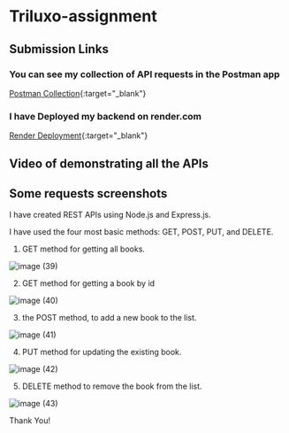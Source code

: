 # Triluxo-assignment

## Submission Links

### You can see my collection of API requests in the Postman app

[Postman Collection](https://www.postman.com/telecoms-explorer-65218783/workspace/my-workspace/collection/31544331-2b2d46ab-22a2-463b-99e9-2ae2bf79b262?action=share&creator=31544331){:target="_blank"}

### I have Deployed my backend on render.com

[Render Deployment](https://triluxo-41hd.onrender.com/api/books){:target="_blank"}

## Video of demonstrating all the APIs

## Some requests screenshots

I have created REST APIs using Node.js and Express.js.

I have used the four most basic methods: GET, POST, PUT, and DELETE.

1. GET method for getting all books.

![image (39)](https://github.com/nsalunkhe/triluxo-assignment/assets/101391587/b2e08410-3d85-43fc-baa3-692cd31bdc53)

2. GET method for getting a book by id

![image (40)](https://github.com/nsalunkhe/triluxo-assignment/assets/101391587/95bc5a85-2ba6-4fc2-bfa9-71090a50a765)

3. the POST method, to add a new book to the list.

![image (41)](https://github.com/nsalunkhe/triluxo-assignment/assets/101391587/fdd758b2-5733-4112-a652-8aceb313d586)

4. PUT method for updating the existing book.

![image (42)](https://github.com/nsalunkhe/triluxo-assignment/assets/101391587/5b19346a-c05a-4101-9794-8395155e0533)

5. DELETE method to remove the book from the list.

![image (43)](https://github.com/nsalunkhe/triluxo-assignment/assets/101391587/7e9a7b8d-293e-4664-b428-f64146f008ae)

Thank You!
